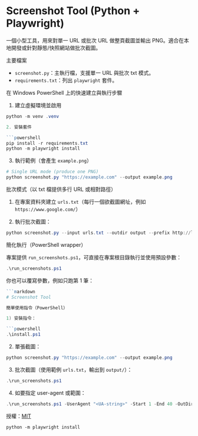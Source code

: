 # Screenshot Tool (Python + Playwright)

一個小型工具，用來對單一 URL 或批次 URL 做整頁截圖並輸出 PNG。適合在本地開發或針對靜態/快照網站做批次截圖。

主要檔案
- `screenshot.py`：主執行檔，支援單一 URL 與批次 txt 模式。
- `requirements.txt`：列出 `playwright` 套件。

在 Windows PowerShell 上的快速建立與執行步驟

1. 建立虛擬環境並啟用

```powershell
python -m venv .venv

2. 安裝套件

```powershell
pip install -r requirements.txt
python -m playwright install
```

3. 執行範例（會產生 `example.png`）

```powershell
# Single URL mode (produce one PNG)
python screenshot.py "https://example.com" --output example.png
```

批次模式（以 txt 檔提供多行 URL 或相對路徑）

1. 在專案資料夾建立 `urls.txt`（每行一個欲截圖網址，例如 `https://www.google.com/`）

2. 執行批次截圖：

```powershell
python screenshot.py --input urls.txt --outdir output --prefix http://localhost:8000 --start 1 --end 40
```

簡化執行（PowerShell wrapper）

專案提供 `run_screenshots.ps1`，可直接在專案根目錄執行並使用預設參數：

```powershell
.\run_screenshots.ps1
```

你也可以覆寫參數，例如只跑第 1 筆：

```powershell
```markdown
# Screenshot Tool

簡單使用指令（PowerShell）

1) 安裝指令：

```powershell
.\install.ps1
```

2) 單張截圖：

```powershell
python screenshot.py "https://example.com" --output example.png
```

3) 批次截圖（使用範例 `urls.txt`，輸出到 `output/`）：

```powershell
.\run_screenshots.ps1
```

4) 如要指定 user-agent 或範圍：

```powershell
.\run_screenshots.ps1 -UserAgent "<UA-string>" -Start 1 -End 40 -OutDir output
```

授權：[MIT](LICENSE)
```
python -m playwright install
